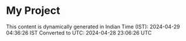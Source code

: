 # My Project

This content is dynamically generated in Indian Time (IST): 2024-04-29 04:36:26 IST
Converted to UTC: 2024-04-28 23:06:26 UTC
